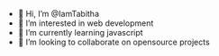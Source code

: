 - 👋 Hi, I’m @IamTabitha
- 👀 I’m interested in web development
- 🌱 I’m currently learning javascript
- 💞️ I’m looking to collaborate on opensource projects


